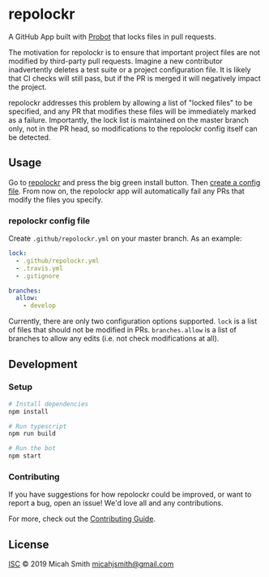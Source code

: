 # repolockr

A GitHub App built with [Probot](https://github.com/probot/probot) that locks files in pull requests.

The motivation for repolockr is to ensure that important project files are not modified by third-party pull requests. Imagine a new contributor inadvertently
deletes a test suite or a project configuration file. It is likely that CI checks will still pass, but if the PR is merged it will negatively impact the project.

repolockr addresses this problem by allowing a list of "locked files" to be specified, and any PR that modifies these files will be immediately marked as a failure. Importantly, the lock list is maintained on the master branch only, not in the PR head, so modifications to the repolockr config itself can be detected.

## Usage

Go to [repolockr](https://github.com/apps/repolockr) and press the big green install button. Then [create a config file](#repolockr-config-file). From now on, the repolockr app will automatically fail any PRs that modify the files you specify.

### repolockr config file

Create `.github/repolockr.yml` on your master branch. As an example:

```yaml
lock:
  - .github/repolockr.yml
  - .travis.yml
  - .gitignore

branches:
  allow:
    - develop
```

Currently, there are only two configuration options supported. `lock` is a list of files that should not be modified in PRs. `branches.allow` is a list of branches to allow any edits (i.e. not check modifications at all).

## Development

### Setup

```sh
# Install dependencies
npm install

# Run typescript
npm run build

# Run the bot
npm start
```

### Contributing

If you have suggestions for how repolockr could be improved, or want to report a bug, open an issue! We'd love all and any contributions.

For more, check out the [Contributing Guide](CONTRIBUTING.md).

## License

[ISC](LICENSE) © 2019 Micah Smith <micahjsmith@gmail.com>
